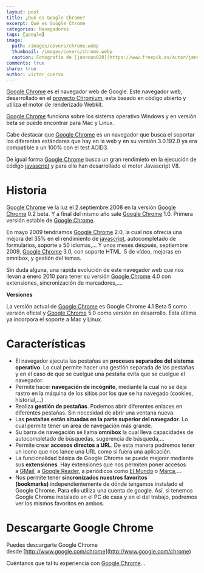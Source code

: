 ```yaml
---
layout: post
title: ¿Qué es Google Chrome?
excerpt: Qué es Google Chrome
categories: Navegadores
tags: [google]
image:
  path: /images/covers/chrome.webp
  thumbnail: /images/covers/chrome.webp
  caption: Fotografía de [jannoon028](https://www.freepik.es/autor/jannoon028)
comments: true
share: true
author: victor_cuervo
---
```


[Google Chrome](http://www.google.com/chrome) es el navegador web de Google. Este navegador web, desarrollado en el [proyecto Chromium](http://www.chromium.org/Home), esta basado en código abierto y utiliza el motor de renderizado Webkit.


[Google Chrome](http://www.google.com/chrome) funciona sobre los sistema operativo Windows y en versión beta se puede encontrar para Mac y Linux.


Cabe destacar que [Google Chrome](http://www.google.com/chrome) es un navegador que busca el soportar los diferentes estándares que hay en la web y en su versión 3.0.192.0 ya era compatible a un 100% con el test ACID3.


De igual forma [Google Chrome](http://www.google.com/chrome) busca un gran rendimieto en la ejecución de código [javascript](http://www.manualweb.net/tutorial-javascript/) y para ello han desarrollado el motor Javascript V8.


# **Historia**


[Google Chrome](http://www.google.com/chrome) ve la luz el 2.septiembre.2008 en la versión [Google Chrome](http://www.google.com/chrome) 0.2 beta. Y a final del mismo año sale [Google Chrome](http://www.google.com/chrome) 1.0. Primera versión estable de [Google Chrome](http://www.google.com/chrome).


En mayo 2009 tendríamos [Google Chrome](http://www.google.com/chrome) 2.0, la cual nos ofrecía una mejora del 35% en el rendimiento de [javascript](http://www.manualweb.net/tutorial-javascript/), autocompletado de formularios, soporte a 50 idiomas,… Y unos meses después, septiembre 2009, [Google Chrome](http://www.google.com/chrome) 3.0, con soporte HTML  5 de vídeo, mejoras en omnibox, y gestión del temas.


Sin duda alguna, una rápida evolución de este navegador web que nos llevan a enero 2010 para tener su versión [Google Chrome](http://www.google.com/chrome) 4.0 con extensiones, sincronización de marcadores,….


**Versiones**


La versión actual de [Google Chrome](http://www.google.com/chrome) es Google Chrome 4.1 Beta 5 como versión oficial y [Google Chrome](http://www.google.com/chrome) 5.0 como versión en desarrollo. Esta última ya incorpora el soporte a Mac y Linux.


# **Características**

- El navegador ejecuta las pestañas en **procesos separados del sistema operativo**. Lo cual permite hacer una gestión separada de las pestañas y en el caso de que se cuelgue una pestaña evita que se cuelgue el navegador.
- Permite hacer **navegación de incógnito**, mediante la cual no se deja rastro en la máquina de los sitios por los que se ha navegado (cookies, historial,…)
- Realiza **gestión de pestañas**. Podemos abrir diferentes enlaces en diferentes pestañas. Sin necesidad de abrir una ventana nueva.
- Las **pestañas están situadas en la parte superior del navegador**. Lo cual permite tener un área de navegación más grande.
- Su barra de navegación se llama **omnibox** la cual lleva capacidades de autocompletado de búsquedas, sugerencia de búsqueda,…
- Permite crear **accesos directos a URL**. De esta manera podremos tener un icono que nos lance una URL como si fuera una aplicación.
- La funcionalidad básica de Google Chrome se puede mejorar mediante sus **extensiones**. Hay extensiones que nos permiten poner accesos a [GMail](http://mail.google.com/), a [Google Reader](http://www.google.com/reader), a periódicos como [El Mundo](http://www.elmundo.com/) o [Marca](http://www.marca.com/),…
- Nos permite tener **sincronizados nuestros favoritos (bookmarks)** independientemente de dónde tengamos instalado el Google Chrome. Para ello utiliza una cuenta de google. Así, si tenemos Google Chrome instalado en el PC de casa y en el del trabajo, podremos ver los mismos favoritos en ambos.

# **Descargarte Google Chrome**


Puedes descargarte Google Chrome desde [http://www.google.com/chrome](http://www.google.com/chrome)


Cuéntanos que tal tu experiencia con [Google Chrome](http://www.google.com/chrome)…

